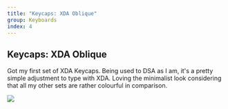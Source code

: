```yaml
---
title: "Keycaps: XDA Oblique"
group: Keyboards
index: 4
---
```


## Keycaps: XDA Oblique

Got my first set of XDA Keycaps. Being used to DSA as I am, it's a pretty simple adjustment to type with XDA. Loving the minimalist look considering that all my other sets are rather colourful in comparison.

![](flickr://47780280651)
